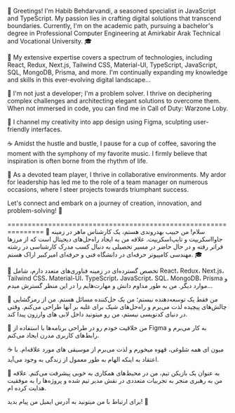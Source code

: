 👋 Greetings! I'm Habib Behdarvandi, a seasoned specialist in JavaScript and TypeScript. My passion lies in crafting digital solutions that transcend boundaries. Currently, I'm on the academic path, pursuing a bachelor's degree in Professional Computer Engineering at Amirkabir Arak Technical and Vocational University. 🎓

🚀 My extensive expertise covers a spectrum of technologies, including React, Redux, Next.js, Tailwind CSS, Material-UI, TypeScript, JavaScript, SQL, MongoDB, Prisma, and more. I'm continually expanding my knowledge and skills in this ever-evolving digital landscape...

🔧 I'm not just a developer; I'm a problem solver. I thrive on deciphering complex challenges and architecting elegant solutions to overcome them. When not immersed in code, you can find me in Call of Duty: Warzone Loby.

👻 I channel my creativity into app design using Figma, sculpting user-friendly interfaces.

☕ Amidst the hustle and bustle, I pause for a cup of coffee, savoring the moment with the symphony of my favorite music. I firmly believe that inspiration is often borne from the rhythm of life.

👥 As a devoted team player, I thrive in collaborative environments. My ardor for leadership has led me to the role of a team manager on numerous occasions, where I steer projects towards triumphant success.

Let's connect and embark on a journey of creation, innovation, and problem-solving! 🌟

===============================================================
👋 سلام! من حبیب بهدروندی هستم، یک کارشناس ماهر در زمینه جاوااسکریپت و تایپ‌اسکریپت. علاقه من به ایجاد راه‌حل‌های دیجیتال است که از مرزها فراتر رفته و در حال حاضر در مسیر تحصیلی به دنبال کسب مدرک کارشناسی در رشته مهندسی کامپیوتر حرفه‌ای در دانشگاه فنی و حرفه‌ای امیرکبیر اراک هستم. 🎓

🚀 تخصص گسترده‌ای در زمینه فناوری‌های متعدد دارم، شامل React، Redux، Next.js، Tailwind CSS، Material-UI، TypeScript، JavaScript، SQL، MongoDB، Prisma و موارد دیگر. من به طور مداوم دانش و مهارت‌هایم را در این منظر گسترش میدم...

🔧 من فقط یک توسعه‌دهنده نیستم؛ من یک حل‌کننده مسائل هستم. من از رمزگشایی چالش‌های پیچیده لذت می‌برم و راه‌حل‌های شیک برای غلبه بر آنها طراحی می‌کنم. وقتی در دنیای کدنویسی نیستم، من رو میتونید داخل لابی های وارزون پیدا کند.

👻 من خلاقیت خودم رو در طراحی برنامه‌ها با استفاده از Figma به کار می‌برم و رابط‌های کاربری مدرن ایجاد می‌کنم.

☕ میون ای همه شلوغی، قهوه میخورم و لذت می‌برم از موسیقی های مورد علاقه‌ام. با اعتقاد به اینکه الهام به طور معمول از زندگی به وجود می‌آید.

👥 به عنوان یک بازیکن تیم، من در محیط‌های همکاری به خوبی پیشرفت می‌کنم. علاقه من به رهبری منجر به تجربیات متعددی در نقش مدیر تیم شده و پروژه‌ها را به موفقیت هدایت کرده ام.

برای ارتباط با من میتونید به آدرس ایمیل من پیام بدید! 🌟
